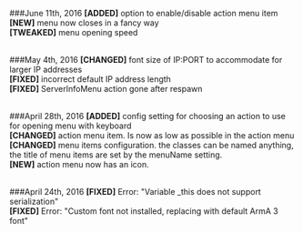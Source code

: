 ###June 11th, 2016
**[ADDED]** option to enable/disable action menu item <br />
**[NEW]** menu now closes in a fancy way <br />
**[TWEAKED]** menu opening speed <br />
<br />

###May 4th, 2016
**[CHANGED]** font size of IP:PORT to accommodate for larger IP addresses <br />
**[FIXED]** incorrect default IP address length <br />
**[FIXED]** ServerInfoMenu action gone after respawn <br />
<br />

###April 28th, 2016
**[ADDED]** config setting for choosing an action to use for opening menu with keyboard <br />
**[CHANGED]** action menu item. Is now as low as possible in the action menu <br />
**[CHANGED]** menu items configuration. the classes can be named anything, the title of menu items are set by the menuName setting. <br />
**[NEW]** action menu now has an icon. <br />
<br />

###April 24th, 2016
**[FIXED]** Error: "Variable _this does not support serialization" <br />
**[FIXED]** Error: "Custom font not installed, replacing with default ArmA 3 font" <br />
<br />
